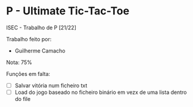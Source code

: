 # P - Ultimate Tic-Tac-Toe
ISEC - Trabalho de P [21/22] 

Trabalho feito por:
- Guilherme Camacho

Nota: 75%

Funções em falta:
- [ ] Salvar vitória num ficheiro txt
- [ ] Load do jogo baseado no ficheiro binário em vezx de uma lista dentro do file